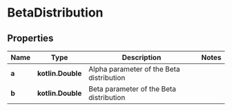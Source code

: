 
# BetaDistribution

## Properties
| Name | Type | Description | Notes |
| ------------ | ------------- | ------------- | ------------- |
| **a** | **kotlin.Double** | Alpha parameter of the Beta distribution |  |
| **b** | **kotlin.Double** | Beta parameter of the Beta distribution |  |



